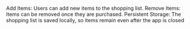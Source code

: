 Add Items: Users can add new items to the shopping list.
Remove Items: Items can be removed once they are purchased.
Persistent Storage: The shopping list is saved locally, so items remain even after the app is closed
